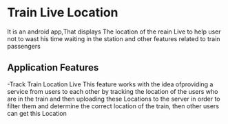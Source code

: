 # Train Live Location
It is an android app,That displays The location of the reain Live to help user not to wast his time waiting in the station and other features related to train passengers
## Application Features
-Track Train Location Live
This feature works with the idea of ​​providing a service from users to each other by tracking the location of the users who are in the train and then uploading these Locations to the server in order to filter them and determine the correct location of the train, then other users can get this Location
